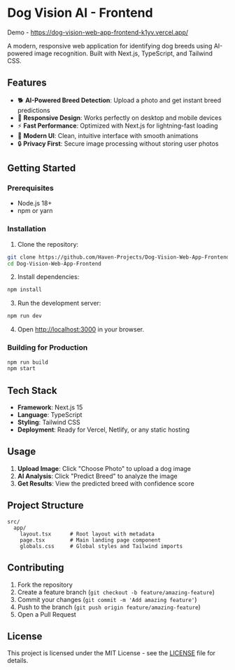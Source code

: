 # Dog Vision AI - Frontend
Demo - https://dog-vision-web-app-frontend-k1yv.vercel.app/ 

A modern, responsive web application for identifying dog breeds using AI-powered image recognition. Built with Next.js, TypeScript, and Tailwind CSS.

## Features

- 🐕 **AI-Powered Breed Detection**: Upload a photo and get instant breed predictions
- 📱 **Responsive Design**: Works perfectly on desktop and mobile devices
- ⚡ **Fast Performance**: Optimized with Next.js for lightning-fast loading
- 🎨 **Modern UI**: Clean, intuitive interface with smooth animations
- 🔒 **Privacy First**: Secure image processing without storing user photos

## Getting Started

### Prerequisites

- Node.js 18+ 
- npm or yarn

### Installation

1. Clone the repository:
```bash
git clone https://github.com/Haven-Projects/Dog-Vision-Web-App-Frontend.git
cd Dog-Vision-Web-App-Frontend
```

2. Install dependencies:
```bash
npm install
```

3. Run the development server:
```bash
npm run dev
```

4. Open [http://localhost:3000](http://localhost:3000) in your browser.

### Building for Production

```bash
npm run build
npm start
```

## Tech Stack

- **Framework**: Next.js 15
- **Language**: TypeScript
- **Styling**: Tailwind CSS
- **Deployment**: Ready for Vercel, Netlify, or any static hosting

## Usage

1. **Upload Image**: Click "Choose Photo" to upload a dog image
2. **AI Analysis**: Click "Predict Breed" to analyze the image
3. **Get Results**: View the predicted breed with confidence score

## Project Structure

```
src/
  app/
    layout.tsx      # Root layout with metadata
    page.tsx        # Main landing page component
    globals.css     # Global styles and Tailwind imports
```

## Contributing

1. Fork the repository
2. Create a feature branch (`git checkout -b feature/amazing-feature`)
3. Commit your changes (`git commit -m 'Add amazing feature'`)
4. Push to the branch (`git push origin feature/amazing-feature`)
5. Open a Pull Request

## License

This project is licensed under the MIT License - see the [LICENSE](LICENSE) file for details.
